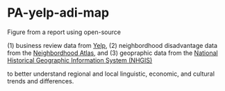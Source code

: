 # PA-yelp-adi-map

Figure from a report using open-source 

(1) business review data from [Yelp](https://www.yelp.com/dataset), 
(2) neighbordhood disadvantage data from the [Neighbordhood Atlas](https://www.neighborhoodatlas.medicine.wisc.edu), and 
(3) geopraphic data from the [National Historical Geographic Information System (NHGIS)](https://www.nhgis.org) 

to better understand regional and local linguistic, economic, and cultural trends and differences.
